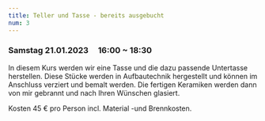 ```yaml
---
title: Teller und Tasse - bereits ausgebucht
num: 3
---
```


### Samstag 21.01.2023     16:00 ~ 18:30

In diesem Kurs werden wir eine Tasse und die dazu passende Untertasse herstellen. Diese Stücke werden in Aufbautechnik hergestellt und können im Anschluss verziert und bemalt werden. Die fertigen Keramiken werden dann von mir gebrannt und nach Ihren Wünschen glasiert.

Kosten 45 € pro Person incl. Material -und Brennkosten.